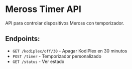 # Meross Timer API

API para controlar dispositivos Meross con temporizador.

## Endpoints:
- `GET /kodiplex/off/30` - Apagar KodiPlex en 30 minutos
- `POST /timer` - Temporizador personalizado
- `GET /status` - Ver estado
